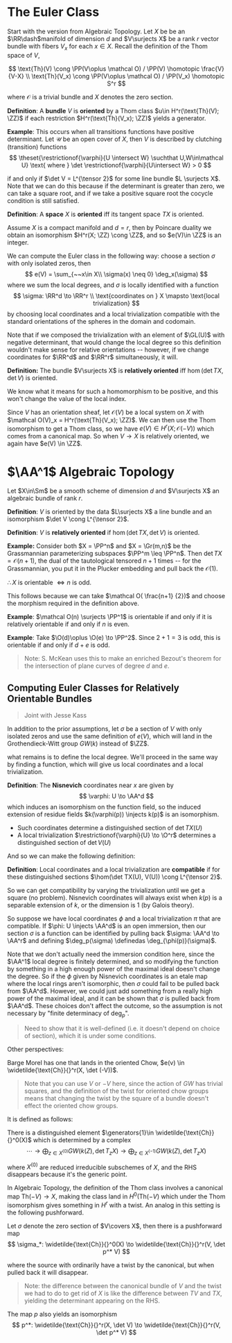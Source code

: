 # The Euler Class

Start with the version from Algebraic Topology. Let $X$ be be an $\RR\dash$manifold of dimension $d$ and $V\surjects X$ be a rank $r$ vector bundle with fibers $V_x$ for each $x\in X$. Recall the definition of the Thom space of $V$, 

$$
\text{Th}(V) \cong \PP(V\oplus \mathcal O)  / \PP(V) \homotopic \frac{V}{V-X} \\
\text{Th}(V_x) \cong \PP(V\oplus \mathcal O)  / \PP(V_x) \homotopic S^r
$$

where $\mathcal O$ is a trivial bundle and $X$ denotes the zero section.

**Definition**: A **bundle** $V$ is **oriented**  by a Thom class $u\in H^r(\text{Th}(V); \ZZ)$ if each restriction $H^r(\text{Th}(V_x); \ZZ)$ yields a generator.

**Example**: This occurs when all transitions functions have positive determinant. Let $\mathcal U$ be an open cover of $X$, then $V$ is described by clutching (transition) functions
$$
\theset{\restrictionof{\varphi}{U \intersect W} \suchthat U,W\in\mathcal U} \text{ where } \det \restrictionof{\varphi}{U\intersect W} > 0
$$

if and only if $\det V = L^{\tensor 2}$ for some line bundle $L \surjects X$. Note that we can do this because if the determinant is greater than zero, we can take a square root, and if we take a positive square root the cocycle condition is still satisfied.

**Definition**: A **space** $X$ is **oriented** iff its tangent space $TX$ is oriented.

Assume $X$ is a compact manifold and $d=r$, then by Poincare duality we obtain an isomorphism $H^r(X; \ZZ) \cong \ZZ$, and so $e(V)\in \ZZ$ is an integer.

We can compute the Euler class in the following way: choose a section $\sigma$ with only isolated zeros, then 
$$
e(V) = \sum_{~~x\in X\\ \sigma(x) \neq 0} \deg_x(\sigma)
$$
where we sum the local degrees, and $\sigma$ is locally identified with a function 
$$
\sigma: \RR^d \to \RR^r \\
\text{coordinates on } X \mapsto \text{local trivialization}
$$ 
by choosing local coordinates and a local trivialization compatible with the standard orientations of the spheres in the domain and codomain.

Note that if we composed the trivialization with an element of $\GL(U)$ with negative determinant, that would change the local degree so this definition wouldn't make sense for relative orientations -- however, if we change coordinates for $\RR^d$ and $\RR^r$ simultaneously, it will.

**Definition:** The bundle $V\surjects X$ is **relatively oriented** iff $\hom(\det TX, \det V)$ is oriented.

We know what it means for such a homomorphism to be positive, and this won't change the value of the local index.

Since $V$ has an orientation sheaf, let $\mathcal O(V)$ be a local system on $X$ with $\mathcal O(V)_x = H^r(\text{Th}(V_x); \ZZ)$. We can then use the Thom isomorphism to get a Thom class, so we have $e(V) \in H^r(X; \mathcal O(-V))$ which comes from a canonical map. So when $V\to X$ is relatively oriented, we again have $e(V) \in \ZZ$.

# $\AA^1$ Algebraic Topology

Let $X\in\Sm$ be a smooth scheme of dimension $d$ and $V\surjects X$ an algebraic bundle of rank $r$.

**Definition**: $V$ is oriented by the data $L\surjects X$ a line bundle and an isomorphism $\det V \cong L^{\tensor 2}$.

**Definition**: $V$ is **relatively oriented** if $\hom(\det TX, \det V)$ is oriented.

**Example:** Consider both $X = \PP^n$ and $X = \Gr(m,n)$ be the Grassmannian parameterizing subspaces $\PP^m \leq \PP^n$.  Then $\det TX = \mathcal O(n+1)$, the dual of the tautological tensored $n+1$ times -- for the Grassmannian, you put it in the Plucker embedding and pull back the $\mathcal O(1)$.

$\therefore X$ is orientable $\iff n$ is odd.

This follows because we can take $\mathcal O( \frac{n+1} {2})$ and choose the morphism required in the definition above.

**Example**: $\mathcal O(n) \surjects \PP^1$ is orientable if and only if it is relatively orientable if and only if $n$ is even.

**Example**: Take $\O(d)\oplus \O(e) \to \PP^2$. Since $2+1=3$ is odd, this is orientable if and only if $d+e$ is odd. 
> Note: S. McKean uses this to make an enriched Bezout's theorem for the intersection of plane curves of degree $d$ and $e$.

## Computing Euler Classes for Relatively Orientable Bundles
> Joint with Jesse Kass

In addition to the prior assumptions, let $\sigma$ be a section of $V$ with only isolated zeros and use the same definition of $e(V)$, which will land in the Grothendieck-Witt group $GW(k)$ instead of $\ZZ$.

what remains is to define the local degree. We'll proceed in the same way by finding a function, which will give us local coordinates and a local trivialization.

**Definition**: The **Nisnevich** coordinates near $x$ are given by 
$$
\varphi: U \to \AA^d
$$ 
which induces an isomorphism on the function field, so the induced extension of residue fields $k(\varphi(p)) \injects k(p)$ is an isomorphism.

- Such coordinates determine a distinguished section of $\det TX(U)$
- A local trivialization $\restrictionof{\varphi}{U} \to \O^r$ determines a distinguished section of $\det V(U)$

And so we can make the following definition:

**Definition**: Local coordinates and a local trivialization are **compatible** if for these distinguished sections $\hom(\det TX(U), V(U)) \cong L^{\tensor 2}$.

So we can get compatibility by varying the trivialization until we get a square (no problem). Nisnevich coordinates will always exist when $k(p)$ is a separable extension of $k$, or the dimension is 1 (by Galois theory).

So suppose we have local coordinates $\phi$ and a local trivialization $\pi$ that are compatible. If $\phi: U \injects \AA^d$ is an open immersion, then our section $\sigma$ is a function can be identified by pulling back $\sigma: \AA^d \to \AA^r$ and defining $\deg_p(\sigma) \definedas \deg_{\phi(p)}(\sigma)$.

Note that we don't actually need the immersion condition here, since the $\AA^1$ local degree is finitely determined, and so modifying the function by something in a high enough power of the maximal ideal doesn't change the degree. So if the $\phi$ given by Nisnevich coordinates is an etale map where the local rings aren't isomorphic, then $\sigma$ could fail to be pulled back from $\AA^d$. However, we could just add something from a really high power of the maximal ideal, and it can be shown that $\sigma$ is pulled back from $\AA^d$. These choices don't affect the outcome, so the assumption is not necessary by "finite determinacy of $\deg_p$". 

> Need to show that it is well-defined (i.e. it doesn't depend on choice of section), which it is under some conditions.

Other perspectives: 

Barge Morel has one that lands in the oriented Chow, $e(v) \in \widetilde{\text{Ch}}{}^r(X, \det (-V))$.
> Note that you can use $V$ or $-V$ here, since the action of $GW$ has trivial squares, and the definition of the twist for oriented chow groups means that changing the twist by the square of a bundle doesn't effect the oriented chow groups. 

It is defined as follows:

There is a distinguished element $\generators{1}\in \widetilde{\text{Ch}}{}^0(X)$ which is determined by a complex
$$
\cdots \to \bigoplus_{z\in X^{(0)}} GW(k(Z), \det T_zX) \to \bigoplus_{z\in X^{(-1)}} GW(k(Z), \det T_zX)
$$

where $X^{(0)}$ are reduced irreducible subschemes of $X$, and the RHS disappears because it's the generic point.

In Algebraic Topology, the definition of the Thom class involves a canonical map $\text{Th}(-V)\to X$, making the class land in $H^0(\text{Th}(-V)$ which under the Thom isomorphism gives something in $H^r$ with a twist. An analog in this setting is the following pushforward.

Let $\sigma$ denote the zero section of $V\covers X$, then there is a pushforward map
$$
\sigma_*: \widetilde{\text{Ch}}{}^0(X) \to \widetilde{\text{Ch}}{}^r(V, \det p^* V)
$$

where the source with ordinarily have a twist by the canonical, but when pulled back it will disappear.

> Note: the difference between the canonical bundle of $V$ and the twist we had to do to get rid of $X$ is like the difference between $TV$ and $TX$, yielding the determinant appearing on the RHS.

The map $p$ also yields an isomorphism
$$
p^*: \widetilde{\text{Ch}}{}^r(X, \det V) \to \widetilde{\text{Ch}}{}^r(V, \det p^* V)
$$